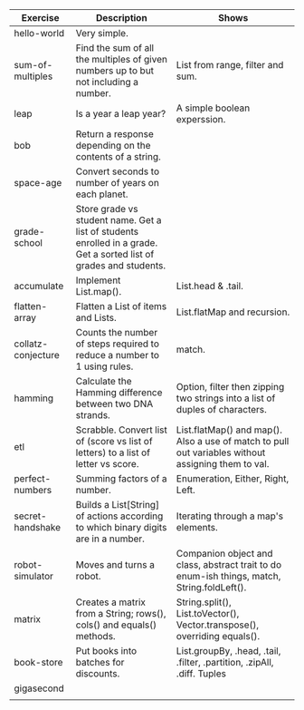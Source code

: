 | Exercise | Description | Shows |
| -------- | ----------- | ----- |
| hello-world | Very simple. |
| sum-of-multiples | Find the sum of all the multiples of given numbers up to but not including a number. | List from range, filter and sum. |
| leap | Is a year a leap year? | A simple boolean experssion. |
| bob | Return a response depending on the contents of a string. | |
| space-age | Convert seconds to number of years on each planet. | |
| grade-school | Store grade vs student name. Get a list of students enrolled in a grade. Get a sorted list of grades and students. | |
| accumulate | Implement List.map(). | List.head & .tail. |
| flatten-array | Flatten a List of items and Lists. | List.flatMap and recursion. |
| collatz-conjecture | Counts the number of steps required to reduce a number to 1 using rules. | match. |
| hamming | Calculate the Hamming difference between two DNA strands. | Option, filter then zipping two strings into a list of duples of characters. |
| etl | Scrabble. Convert list of (score vs list of letters) to a list of letter vs score. | List.flatMap() and map(). Also a use of match to pull out variables without assigning them to val. |
| perfect-numbers | Summing factors of a number. | Enumeration, Either, Right, Left. |
| secret-handshake | Builds a List\[String\] of actions according to which binary digits are in a number. | Iterating through a map's elements. |
| robot-simulator | Moves and turns a robot. | Companion object and class, abstract trait to do enum-ish things, match, String.foldLeft(). |
| matrix | Creates a matrix from a String; rows(), cols() and equals() methods. | String.split(), List.toVector(), Vector.transpose(), overriding equals(). |
| book-store | Put books into batches for discounts. | List.groupBy, .head, .tail, .filter, .partition, .zipAll, .diff. Tuples |
| gigasecond |  |  |
|  |  |  |
